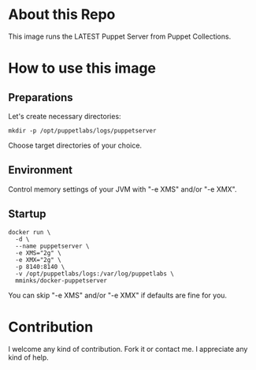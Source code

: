 # About this Repo

This image runs the LATEST Puppet Server from Puppet Collections.

# How to use this image

## Preparations

Let's create necessary directories:

```
mkdir -p /opt/puppetlabs/logs/puppetserver
```

Choose target directories of your choice.

## Environment

Control memory settings of your JVM with "-e XMS" and/or "-e XMX".

## Startup

```
docker run \
  -d \
  --name puppetserver \
  -e XMS="2g" \
  -e XMX="2g" \
  -p 8140:8140 \
  -v /opt/puppetlabs/logs:/var/log/puppetlabs \
  mminks/docker-puppetserver
```

You can skip "-e XMS" and/or "-e XMX" if defaults are fine for you.

# Contribution

I welcome any kind of contribution. Fork it or contact me. I appreciate any kind of help.

